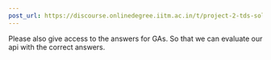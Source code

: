 ```yaml
---
post_url: https://discourse.onlinedegree.iitm.ac.in/t/project-2-tds-solver-discussion-thread/169029/6
---
```

Please also give access to the answers for GAs. So that we can evaluate our api with the correct answers.